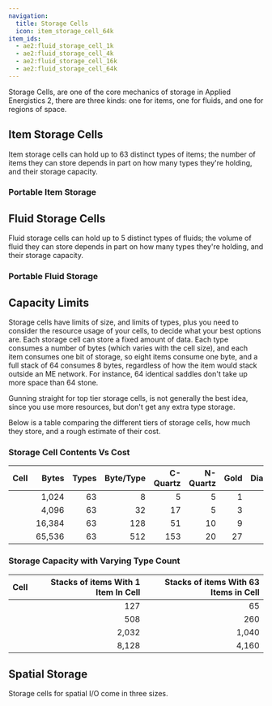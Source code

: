 ```yaml
---
navigation:
  title: Storage Cells
  icon: item_storage_cell_64k
item_ids:
  - ae2:fluid_storage_cell_1k
  - ae2:fluid_storage_cell_4k
  - ae2:fluid_storage_cell_16k
  - ae2:fluid_storage_cell_64k
---
```


Storage Cells, are one of the core mechanics of storage in Applied Energistics
2, there are three kinds: one for items, one for fluids, and one for regions of
space.

## Item Storage Cells

Item storage cells can hold up to 63 distinct types of items; the
number of items they can store depends in part on how many types they're
holding, and their storage capacity.

<ItemGrid>
  <ItemIcon itemId="item_storage_cell_1k" />
  <ItemIcon itemId="item_storage_cell_4k" />
  <ItemIcon itemId="item_storage_cell_16k" />
  <ItemIcon itemId="item_storage_cell_64k" />
</ItemGrid>

### Portable Item Storage

<ItemGrid>
  <ItemIcon itemId="portable_item_cell_1k" />
  <ItemIcon itemId="portable_item_cell_4k" />
  <ItemIcon itemId="portable_item_cell_16k" />
  <ItemIcon itemId="portable_item_cell_64k" />
</ItemGrid>

## Fluid Storage Cells

Fluid storage cells can hold up to 5 distinct types of fluids; the
volume of fluid they can store depends in part on how many types they're
holding, and their storage capacity.

<ItemGrid>
  <ItemIcon itemId="fluid_storage_cell_1k" />
  <ItemIcon itemId="fluid_storage_cell_4k" />
  <ItemIcon itemId="fluid_storage_cell_16k" />
  <ItemIcon itemId="fluid_storage_cell_64k" />
</ItemGrid>

### Portable Fluid Storage

<ItemGrid>
  <ItemIcon itemId="portable_fluid_cell_1k" />
  <ItemIcon itemId="portable_fluid_cell_4k" />
  <ItemIcon itemId="portable_fluid_cell_16k" />
  <ItemIcon itemId="portable_fluid_cell_64k" />
</ItemGrid>

## Capacity Limits

Storage cells have limits of size, and limits
of types, plus you need to consider the resource usage of your cells, to
decide what your best options are. Each storage cell can store a fixed amount
of data. Each type consumes a number of bytes (which varies with the cell
size), and each item consumes one bit of storage, so eight items consume one
byte, and a full stack of 64 consumes 8 bytes, regardless of how the item
would stack outside an ME network. For instance, 64 identical saddles don't
take up more space than 64 stone.

Gunning straight for top tier storage cells, is not generally the best idea,
since you use more resources, but don't get any extra type storage.

Below is a table comparing the different tiers of storage cells, how much they store, and
a rough estimate of their cost.

### Storage Cell Contents Vs Cost

| Cell                                    |  Bytes | Types | Byte/Type | C-Quartz | N-Quartz | Gold | Diamonds |
|-----------------------------------------|-------:|------:|----------:|---------:|---------:|-----:|---------:|
| <ItemLink id="item_storage_cell_1k" />  |  1,024 |    63 |         8 |        5 |        5 |    1 |        0 |
| <ItemLink id="item_storage_cell_4k" />  |  4,096 |    63 |        32 |       17 |        5 |    3 |        0 |
| <ItemLink id="item_storage_cell_16k" /> | 16,384 |    63 |       128 |       51 |       10 |    9 |        1 |
| <ItemLink id="item_storage_cell_64k" /> | 65,536 |    63 |       512 |      153 |       20 |   27 |        4 |

### Storage Capacity with Varying Type Count

| Cell                                    | Stacks of items With 1 Item In Cell | Stacks of items With 63 Items in Cell |
|-----------------------------------------|------------------------------------:|--------------------------------------:|
| <ItemLink id="item_storage_cell_1k" />  |                                 127 |                                    65 |
| <ItemLink id="item_storage_cell_4k" />  |                                 508 |                                   260 |
| <ItemLink id="item_storage_cell_16k" /> |                               2,032 |                                 1,040 |
| <ItemLink id="item_storage_cell_64k" /> |                               8,128 |                                 4,160 |

## Spatial Storage

Storage cells for spatial I/O come in three sizes.

<ItemGrid>
  <ItemIcon itemId="spatial_storage_cell_2" />
  <ItemIcon itemId="spatial_storage_cell_16" />
  <ItemIcon itemId="spatial_storage_cell_128" />
</ItemGrid>
